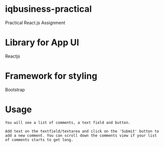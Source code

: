 # iqbusiness-practical
Practical React.js Assignment

# Library for App UI
Reactjs

# Framework for styling
Bootstrap

# Usage

```app load
You will see a list of comments, a text field and button.

Add text on the textfield/textarea and click on the 'Submit' button to add a new comment. You can scroll down the comments view if your list of comments starts to get long.


```